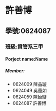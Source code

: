 # 許善博

## 學號:0624087

### 班級:資管系三甲

#### Porject name:Name

##### Member:
 * 0624009 陳品璇
 * 0624049 吳蕙如
 * 0624059 陳怡璇
 * 0624087 許善博


